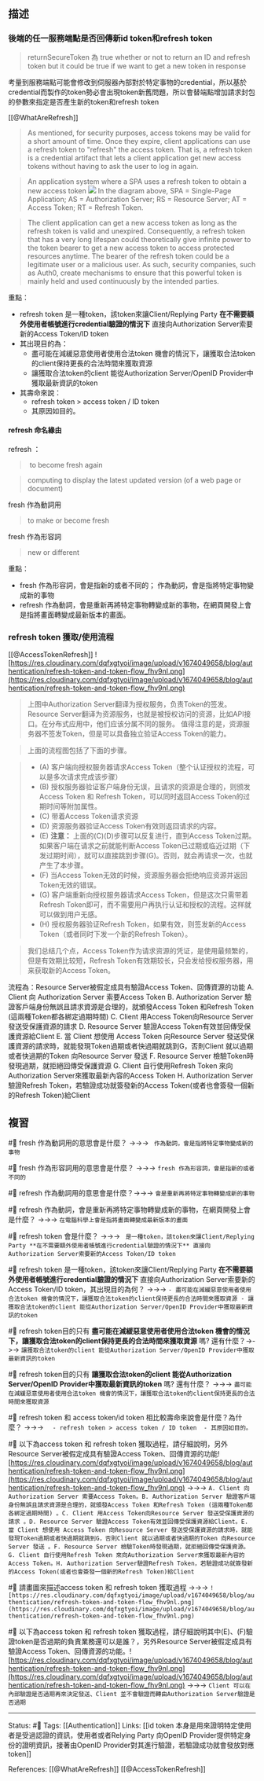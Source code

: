 ## 描述


### 後端的任一服務端點是否回傳新id token和refresh token

> returnSecureToken 為 true
> whether or not to return an ID and refresh token
> but it could be true if we want to get a new token in response

考量到服務端點可能會修改到伺服器內部對於特定事物的credential，所以基於credential而製作的token勢必會出現token新舊問題，所以會替端點增加請求封包的參數來指定是否產生新的token和refresh token




[[@WhatAreRefresh]]
> As mentioned, for security purposes, access tokens may be valid for a short amount of time. Once they expire, client applications can use a refresh token to "refresh" the access token. That is, a refresh token is a credential artifact that lets a client application get new access tokens without having to ask the user to log in again.

> An application system where a SPA uses a refresh token to obtain a new access token
![](https://images.ctfassets.net/cdy7uua7fh8z/3sf7RRsy81bt3zcXMnHUSe/2171fdab4ffeb0987c329aa897038abc/rt-and-at.png)
> In the diagram above, SPA = Single-Page Application; AS = Authorization Server; RS = Resource Server; AT = Access Token; RT = Refresh Token.

> The client application can get a new access token as long as the refresh token is valid and unexpired. Consequently, a refresh token that has a very long lifespan could theoretically give infinite power to the token bearer to get a new access token to access protected resources anytime. The bearer of the refresh token could be a legitimate user or a malicious user. As such, security companies, such as Auth0, create mechanisms to ensure that this powerful token is mainly held and used continuously by the intended parties.



重點：
- refresh token 是一種token，該token來讓Client/Replying Party **在不需要額外使用者帳號進行credential驗證的情況下** 直接向Authorization Server索要新的Access Token/ID token
- 其出現目的為：
	- 盡可能在減緩惡意使用者使用合法token 機會的情況下，讓獲取合法token的client保持更長的合法時間來獲取資源
	- 讓獲取合法token的client 能從Authorization Server/OpenID Provider中獲取最新資訊的token 
- 其壽命來說：
	- refresh token > access token / ID token 
	- 其原因如目的。


#### refresh 命名緣由

refresh ：
>  to become fresh again

> computing
> to display the latest updated version (of a web page or document)



fresh 作為動詞用
> to make or become fresh

fresh 作為形容詞
> new or different

重點：
- fresh 作為形容詞，會是指新的或者不同的； 作為動詞，會是指將特定事物變成新的事物
- refresh 作為動詞，會是重新再將特定事物轉變成新的事物，在網頁開發上會是指將畫面轉變成最新版本的畫面。



### refresh token 獲取/使用流程


[[@AccessTokenRefresh]]
![https://res.cloudinary.com/dqfxgtyoi/image/upload/v1674049658/blog/authentication/refresh-token-and-token-flow_fhv9nl.png](https://res.cloudinary.com/dqfxgtyoi/image/upload/v1674049658/blog/authentication/refresh-token-and-token-flow_fhv9nl.png)

> 上图中Authorization Server翻译为授权服务，负责Token的签发。Resource Server翻译为资源服务，也就是被授权访问的资源，比如API接口。在分布式应用中，他们应该分属不同的服务。 值得注意的是，资源服务器不签发Token，但是可以具备独立验证Access Token的能力。

> 上面的流程图包括了下面的步骤。

> -   (A) 客户端向授权服务器请求Access Token（整个认证授权的流程，可以是多次请求完成该步骤）
> -   (B) 授权服务器验证客户端身份无误，且请求的资源是合理的，则颁发Access Token 和 Refresh Token，可以同时返回Access Token的过期时间等附加属性。
> -   (C) 带着Access Token请求资源
> -   (D) 资源服务器验证Access Token有效则返回请求的内容。
> -   (E) **注意：** 上面的(C)(D)步骤可以反复进行，直到Access Token过期。 如果客户端在请求之前就能判断Access Token已过期或临近过期（下发过期时间），就可以直接跳到步骤(G)。否则，就会再请求一次，也就产生了本步骤。
> -   (F) 当Access Token无效的时候，资源服务器会拒绝响应资源并返回Token无效的错误。
> -   (G) 客户端重新向授权服务器请求Access Token，但是这次只需带着Refresh Token即可，而不需要用户再执行认证和授权的流程。这样就可以做到用户无感。
> -   (H) 授权服务器验证Refresh Token，如果有效，则签发新的Access Token（或者同时下发一个新的Refresh Token）。

> 我们总结几个点，Access Token作为请求资源的凭证，是使用最频繁的，但是有效期比较短，Refresh Token有效期较长，只会发给授权服务器，用来获取新的Access Token。

流程為：Resource Server被假定成具有驗證Access Token、回傳資源的功能
A. Client 向 Authorization Server 索要Access Token
B. Authorization Server 驗證客戶端身份無誤且請求資源是合理的，就頒發Access Token 和Refresh Token (這兩種Token都各綁定過期時間)
C. Client 用Access Token向Resource Server 發送受保護資源的請求
D. Resource Server 驗證Access Token有效並回傳受保護資源給Client
E. 當 Client 想使用 Access Token 向Resource Server 發送受保護資源的請求時，就能發現Token過期或者快過期就跳到G，否則Client 就以過期或者快過期的Token 向Resource Server 發送
F. Resource Server 檢驗Token時發現過期，就拒絕回傳受保護資源
G. Client 自行使用Refresh Token 來向Authorization Server來獲取最新內容的Access Token
H. Authorization Server驗證Refresh Token，若驗證成功就簽發新的Access Token(或者也會簽發一個新的Refresh Token)給Client

## 複習

#🧠 fresh 作為動詞用的意思會是什麼？ ->->-> ` 作為動詞，會是指將特定事物變成新的事物`
<!--SR:!2023-03-01,24,250-->

#🧠 fresh 作為形容詞用的意思會是什麼？ ->->-> `fresh 作為形容詞，會是指新的或者不同的`
<!--SR:!2023-03-18,36,250-->

#🧠 refresh 作為動詞用的意思會是什麼？->->-> `會是重新再將特定事物轉變成新的事物`
<!--SR:!2023-02-15,16,230-->

#🧠 refresh 作為動詞，會是重新再將特定事物轉變成新的事物，在網頁開發上會是什麼？ ->->-> `在電腦科學上會是指將畫面轉變成最新版本的畫面`
<!--SR:!2023-02-23,22,250-->


#🧠 refresh token 會是什麼？ ->->-> ` 是一種token，該token來讓Client/Replying Party **在不需要額外使用者帳號進行credential驗證的情況下** 直接向Authorization Server索要新的Access Token/ID token`
<!--SR:!2023-02-02,9,250-->

#🧠 refresh token 是一種token，該token來讓Client/Replying Party **在不需要額外使用者帳號進行credential驗證的情況下** 直接向Authorization Server索要新的Access Token/ID token，其出現目的為何？ ->->-> `- 盡可能在減緩惡意使用者使用合法token 機會的情況下，讓獲取合法token的client保持更長的合法時間來獲取資源 - 讓獲取合法token的client 能從Authorization Server/OpenID Provider中獲取最新資訊的token `
<!--SR:!2023-02-02,9,250-->

#🧠 refresh token目的只有 **盡可能在減緩惡意使用者使用合法token 機會的情況下，讓獲取合法token的client保持更長的合法時間來獲取資源** 嗎? 還有什麼？->->-> `讓獲取合法token的client 能從Authorization Server/OpenID Provider中獲取最新資訊的token `
<!--SR:!2023-02-18,18,250-->

#🧠 refresh token目的只有 **讓獲取合法token的client 能從Authorization Server/OpenID Provider中獲取最新資訊的token** 嗎? 還有什麼？ ->->-> `盡可能在減緩惡意使用者使用合法token 機會的情況下，讓獲取合法token的client保持更長的合法時間來獲取資源`
<!--SR:!2023-02-12,12,230-->


#🧠 refresh token 和 access token/id token 相比較壽命來說會是什麼？為什麼？ ->->-> `	- refresh token > access token / ID token  - 其原因如目的。`
<!--SR:!2023-02-24,23,250-->

#🧠 以下為access token 和 refresh token 獲取過程，請仔細說明，另外Resource Server被假定成具有驗證Access Token、回傳資源的功能![https://res.cloudinary.com/dqfxgtyoi/image/upload/v1674049658/blog/authentication/refresh-token-and-token-flow_fhv9nl.png](https://res.cloudinary.com/dqfxgtyoi/image/upload/v1674049658/blog/authentication/refresh-token-and-token-flow_fhv9nl.png) ->->-> `A. Client 向 Authorization Server 索要Access Token。B. Authorization Server 驗證客戶端身份無誤且請求資源是合理的，就頒發Access Token 和Refresh Token (這兩種Token都各綁定過期時間) 。C. Client 用Access Token向Resource Server 發送受保護資源的請求 。D. Resource Server 驗證Access Token有效並回傳受保護資源給Client。E. 當 Client 想使用 Access Token 向Resource Server 發送受保護資源的請求時，就能發現Token過期或者快過期就跳到G，否則Client 就以過期或者快過期的Token 向Resource Server 發送 。F. Resource Server 檢驗Token時發現過期，就拒絕回傳受保護資源。G. Client 自行使用Refresh Token 來向Authorization Server來獲取最新內容的Access Token。H. Authorization Server驗證Refresh Token，若驗證成功就簽發新的Access Token(或者也會簽發一個新的Refresh Token)給Client`
<!--SR:!2023-03-05,28,250-->





#🧠 請畫圖來描述access token 和 refresh token 獲取過程 ->->-> `![https://res.cloudinary.com/dqfxgtyoi/image/upload/v1674049658/blog/authentication/refresh-token-and-token-flow_fhv9nl.png](https://res.cloudinary.com/dqfxgtyoi/image/upload/v1674049658/blog/authentication/refresh-token-and-token-flow_fhv9nl.png)`
<!--SR:!2023-02-10,13,249-->

#🧠 以下為access token 和 refresh token 獲取過程，請仔細說明其中(E)、(F)驗證token是否過期的負責業務還可以是誰？，另外Resource Server被假定成具有驗證Access Token、回傳資源的功能。![https://res.cloudinary.com/dqfxgtyoi/image/upload/v1674049658/blog/authentication/refresh-token-and-token-flow_fhv9nl.png](https://res.cloudinary.com/dqfxgtyoi/image/upload/v1674049658/blog/authentication/refresh-token-and-token-flow_fhv9nl.png) ->->-> `Client 可以在內部驗證是否過期再來決定發送、Client 並不會驗證而轉由Authorization Server驗證是否過期`
<!--SR:!2023-03-13,32,250-->



---
Status: #🌱 
Tags:
[[Authentication]]
Links:
[[id token 本身是用來證明特定使用者是受過認證的資訊，使用者或者Relying Party 向OpenID Provider提供特定身份的證明資訊，接著由OpenID Provider對其進行驗證，若驗證成功就會發放對應token]]

References:
[[@WhatAreRefresh]]
[[@AccessTokenRefresh]]